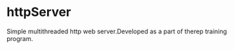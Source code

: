 httpServer
==========

Simple multithreaded http web server.Developed as a part of therep training program.
